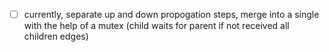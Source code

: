 - [ ] currently, separate up and down propogation steps, merge into a single with the help of a mutex (child waits for parent if not received all children edges)
